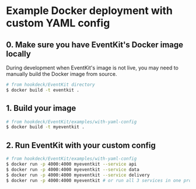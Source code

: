# Example Docker deployment with custom YAML config

## 0. Make sure you have EventKit's Docker image locally

During development when EventKit's image is not live, you may need to manually build the Docker image from source.

```sh
# from hookdeck/EventKit directory
$ docker build -t eventkit .
```

## 1. Build your image

```sh
# from hookdeck/EventKit/examples/with-yaml-config
$ docker build -t myeventkit .
```

## 2. Run EventKit with your custom config

```sh
# from hookdeck/EventKit/examples/with-yaml-config
$ docker run -p 4000:4000 myeventkit --service api
$ docker run -p 4000:4000 myeventkit --service data
$ docker run -p 4000:4000 myeventkit --service delivery
$ docker run -p 4000:4000 myeventkit # or run all 3 services in one process
```
